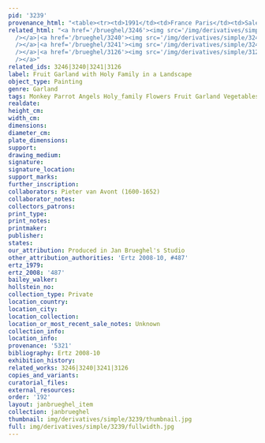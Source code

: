 ```yaml
---
pid: '3239'
provenance_html: "<table><tr><td>1991</td><td>France Paris</td><td>Sale Christie's</td></tr></table>"
related_html: "<a href='/brueghel/3246'><img src='/img/derivatives/simple/3246/thumbnail.jpg'
  /></a>|<a href='/brueghel/3240'><img src='/img/derivatives/simple/3240/thumbnail.jpg'
  /></a>|<a href='/brueghel/3241'><img src='/img/derivatives/simple/3241/thumbnail.jpg'
  /></a>|<a href='/brueghel/3126'><img src='/img/derivatives/simple/3126/thumbnail.jpg'
  /></a>"
related_ids: 3246|3240|3241|3126
label: Fruit Garland with Holy Family in a Landscape
object_type: Painting
genre: Garland
tags: Monkey Parrot Angels Holy_family Flowers Fruit Garland Vegetables
realdate:
height_cm:
width_cm:
dimensions:
diameter_cm:
plate_dimensions:
support:
drawing_medium:
signature:
signature_location:
support_marks:
further_inscription:
collaborators: Pieter van Avont (1600-1652)
collaborator_notes:
collectors_patrons:
print_type:
print_notes:
printmaker:
publisher:
states:
our_attribution: Produced in Jan Brueghel's Studio
other_attribution_authorities: 'Ertz 2008-10, #487'
ertz_1979:
ertz_2008: '487'
bailey_walker:
hollstein_no:
collection_type: Private
location_country:
location_city:
location_collection:
location_or_most_recent_sale_notes: Unknown
collection_info:
location_info:
provenance: '5321'
bibliography: Ertz 2008-10
exhibition_history:
related_works: 3246|3240|3241|3126
copies_and_variants:
curatorial_files:
external_resources:
order: '192'
layout: janbrueghel_item
collection: janbrueghel
thumbnail: img/derivatives/simple/3239/thumbnail.jpg
full: img/derivatives/simple/3239/fullwidth.jpg
---
```

